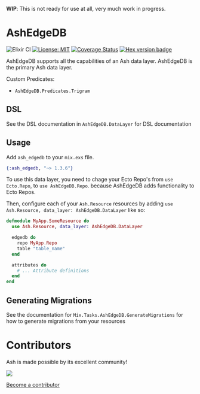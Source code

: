 **WIP**: This is not ready for use at all, very much work in progress.

# AshEdgeDB

![Elixir CI](https://github.com/ash-project/ash_edgedb/workflows/Elixir%20CI/badge.svg)
[![License: MIT](https://img.shields.io/badge/License-MIT-yellow.svg)](https://opensource.org/licenses/MIT)
[![Coverage Status](https://coveralls.io/repos/github/ash-project/ash_edgedb/badge.svg?branch=main)](https://coveralls.io/github/ash-project/ash_edgedb?branch=main)
[![Hex version badge](https://img.shields.io/hexpm/v/ash_edgedb.svg)](https://hex.pm/packages/ash_edgedb)

AshEdgeDB supports all the capabilities of an Ash data layer. AshEdgeDB is the primary Ash data layer.

Custom Predicates:

- `AshEdgeDB.Predicates.Trigram`

## DSL

See the DSL documentation in `AshEdgeDB.DataLayer` for DSL documentation

## Usage

Add `ash_edgedb` to your `mix.exs` file.

```elixir
{:ash_edgedb, "~> 1.3.6"}
```

To use this data layer, you need to chage your Ecto Repo's from `use Ecto.Repo`,
to `use AshEdgeDB.Repo`. because AshEdgeDB adds functionality to Ecto Repos.

Then, configure each of your `Ash.Resource` resources by adding `use Ash.Resource, data_layer: AshEdgeDB.DataLayer` like so:

```elixir
defmodule MyApp.SomeResource do
  use Ash.Resource, data_layer: AshEdgeDB.DataLayer

  edgedb do
    repo MyApp.Repo
    table "table_name"
  end

  attributes do
    # ... Attribute definitions
  end
end
```

## Generating Migrations

See the documentation for `Mix.Tasks.AshEdgeDB.GenerateMigrations` for how to generate
migrations from your resources

# Contributors

Ash is made possible by its excellent community!

<a href="https://github.com/ash-project/ash_edgedb/graphs/contributors">
  <img src="https://contrib.rocks/image?repo=ash-project/ash_edgedb" />
</a>

[Become a contributor](https://ash-hq.org/docs/guides/ash/latest/how_to/contribute.md)
